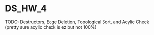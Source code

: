 # DS_HW_4

TODO: Destructors, Edge Deletion, Topological Sort, and Acylic Check (pretty sure acylic check is ez but not 100%)

